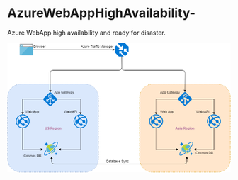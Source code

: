 # AzureWebAppHighAvailability-

Azure WebApp high availability and ready for disaster.

![alt text](https://github.com/PankajRawat333/AzureWebAppHighAvailability-/blob/master/Azure%20high%20availablity%20Diagram.png)
